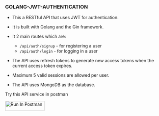 ### GOLANG-JWT-AUTHENTICATION

- This a RESTful API that uses JWT for authentication.
- It is built with Golang and the Gin framework.
- It 2 main routes which are:

  - `/api/auth/signup` - for registering a user
  - `/api/auth/login` - for logging in a user

- The API uses refresh tokens to generate new access tokens when the current access token expires.
- Maximum 5 valid sessions are allowed per user.
- The API uses MongoDB as the database.

<p>Try this API service in postman</p>

[<img src="https://run.pstmn.io/button.svg" alt="Run In Postman" style="width: 128px; height: 32px;">](https://app.getpostman.com/run-collection/21279139-42d703df-2115-43fe-adbb-2f6d6deb3c89?action=collection%2Ffork&source=rip_markdown&collection-url=entityId%3D21279139-42d703df-2115-43fe-adbb-2f6d6deb3c89%26entityType%3Dcollection%26workspaceId%3D43ffaeaf-502b-40d6-a91f-8727aa39a837)
